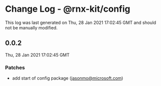 # Change Log - @rnx-kit/config

This log was last generated on Thu, 28 Jan 2021 17:02:45 GMT and should not be manually modified.

<!-- Start content -->

## 0.0.2

Thu, 28 Jan 2021 17:02:45 GMT

### Patches

- add start of config package (jasonmo@microsoft.com)

